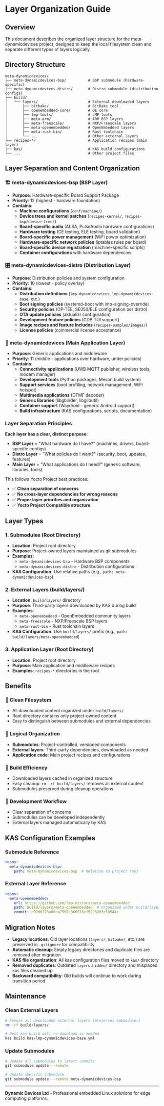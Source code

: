# Layer Organization Guide

## Overview

This document describes the organized layer structure for the meta-dynamicdevices project, designed to keep the local filesystem clean and separate different types of layers logically.

## Directory Structure

```
meta-dynamicdevices/
├── meta-dynamicdevices-bsp/          # BSP submodule (hardware-specific)
├── meta-dynamicdevices-distro/       # Distro submodule (distribution configs)
├── build/
│   └── layers/                       # External downloaded layers
│       ├── bitbake/                  # BitBake tool
│       ├── openembedded-core/        # OE core
│       ├── lmp-tools/                # LMP tools
│       ├── meta-arm/                 # ARM BSP layers
│       ├── meta-freescale/           # NXP/Freescale layers
│       ├── meta-openembedded/        # OpenEmbedded layers
│       ├── meta-rust-bin/            # Rust toolchain
│       └── ...                       # Other external layers
├── recipes-*/                        # Application recipes (main layer)
├── kas/                              # KAS build configurations
└── ...                               # Other project files
```

## Layer Separation and Content Organization

### 🏗️ meta-dynamicdevices-bsp (BSP Layer)
- **Purpose**: Hardware-specific Board Support Package
- **Priority**: 12 (highest - hardware foundation)
- **Contains**: 
  - **Machine configurations** (`conf/machine/`)
  - **Device trees and kernel patches** (`recipes-kernel/`, `recipes-bsp/device-tree/`)
  - **Board-specific audio** (ALSA, PulseAudio hardware configurations)
  - **Hardware testing** (CE testing, ELE testing, board validation)
  - **Board-specific power management** (WiFi power optimization)
  - **Hardware-specific network policies** (iptables rules per board)
  - **Board-specific device registration** (machine-specific scripts)
  - **Container configurations** with hardware dependencies

### 🎛️ meta-dynamicdevices-distro (Distribution Layer)
- **Purpose**: Distribution policies and system configuration
- **Priority**: 10 (lowest - policy overlay)
- **Contains**:
  - **Distribution definitions** (`lmp-dynamicdevices`, `lmp-dynamicdevices-base`, etc.)
  - **Boot signing policies** (systemd-boot with lmp-signing-override)
  - **Security policies** (OP-TEE, SE050/ELE configuration per distro)
  - **OTA update policies** (aktualizr configuration)
  - **Development feature policies** (GDB TUI support)
  - **Image recipes and feature includes** (`recipes-samples/images/`)
  - **License policies** (commercial license acceptance)

### 📱 meta-dynamicdevices (Main Application Layer)
- **Purpose**: Generic applications and middleware
- **Priority**: 11 (middle - applications over hardware, under policies)
- **Contains**: 
  - **Connectivity applications** (UWB MQTT publisher, wireless tools, modem manager)
  - **Development tools** (Python packages, Meson build system)
  - **Support services** (boot profiling, network management, WiFi hotspot)
  - **Multimedia applications** (DTMF decoder)
  - **Generic libraries** (libgbinder, libglibutil)
  - **Container support** (Waydroid - generic Android support)
  - **Build infrastructure** (KAS configurations, scripts, documentation)

### Layer Separation Principles

**Each layer has a clear, distinct purpose:**
- **BSP Layer** = "What hardware do I have?" (machines, drivers, board-specific configs)
- **Distro Layer** = "What policies do I want?" (security, boot, updates, features)
- **Main Layer** = "What applications do I need?" (generic software, libraries, tools)

This follows Yocto Project best practices:
- ✅ **Clean separation of concerns**
- ✅ **No cross-layer dependencies for wrong reasons**
- ✅ **Proper layer priorities and organization**
- ✅ **Yocto Project Compatible structure**

## Layer Types

### 1. **Submodules** (Root Directory)
- **Location**: Project root directory
- **Purpose**: Project-owned layers maintained as git submodules
- **Examples**:
  - `meta-dynamicdevices-bsp` - Hardware BSP components
  - `meta-dynamicdevices-distro` - Distribution configurations
- **KAS Configuration**: Use relative paths (e.g., `path: meta-dynamicdevices-bsp`)

### 2. **External Layers** (build/layers/)
- **Location**: `build/layers/` directory
- **Purpose**: Third-party layers downloaded by KAS during build
- **Examples**:
  - `meta-openembedded` - OpenEmbedded community layers
  - `meta-freescale` - NXP/Freescale BSP layers
  - `meta-rust-bin` - Rust toolchain layers
- **KAS Configuration**: Use `build/layers/` prefix (e.g., `path: build/layers/meta-openembedded`)

### 3. **Application Layer** (Root Directory)
- **Location**: Project root directory
- **Purpose**: Main application and middleware recipes
- **Examples**: `recipes-*` directories in the root

## Benefits

### 🧹 **Clean Filesystem**
- All downloaded content organized under `build/layers/`
- Root directory contains only project-owned content
- Easy to distinguish between submodules and external dependencies

### 📁 **Logical Organization**
- **Submodules**: Project-controlled, versioned components
- **External layers**: Third-party dependencies, downloaded as needed
- **Application code**: Main project recipes and configurations

### 🚀 **Build Efficiency**
- Downloaded layers cached in organized structure
- Easy cleanup: `rm -rf build/layers/` removes all external content
- Submodules preserved during cleanup operations

### 🔧 **Development Workflow**
- Clear separation of concerns
- Submodules can be developed independently
- External layers managed automatically by KAS

## KAS Configuration Examples

### Submodule Reference
```yaml
repos:
  meta-dynamicdevices-bsp:
    path: meta-dynamicdevices-bsp  # Relative to project root
```

### External Layer Reference
```yaml
repos:
  meta-openembedded:
    url: https://github.com/lmp-mirrors/meta-openembedded
    path: build/layers/meta-openembedded  # Organized under build/layers/
    commit: e92d0173a80ea7592c866618ef5293203c50544c
```

## Migration Notes

- **Legacy locations**: Old layer locations (`layers/`, `bitbake/`, etc.) are preserved in `.gitignore` for compatibility
- **Automatic cleanup**: Empty legacy directories and duplicate files are removed after migration
- **KAS file organization**: All kas configuration files moved to `kas/` directory
- **Removed duplicates**: Outdated `layers.hidden/` directory and misplaced kas files cleaned up
- **Backward compatibility**: Old builds will continue to work during transition period

## Maintenance

### Clean External Layers
```bash
# Remove all downloaded external layers (preserves submodules)
rm -rf build/layers/

# Next kas build will re-download as needed
kas build kas/lmp-dynamicdevices-base.yml
```

### Update Submodules
```bash
# Update all submodules to latest commits
git submodule update --remote

# Update specific submodule
git submodule update --remote meta-dynamicdevices-bsp
```

---

**Dynamic Devices Ltd** - Professional embedded Linux solutions for edge computing platforms.
